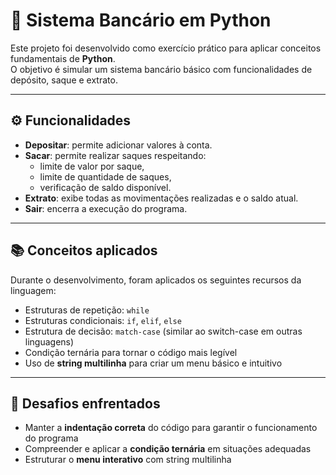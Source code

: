 # 🏦 Sistema Bancário em Python

Este projeto foi desenvolvido como exercício prático para aplicar conceitos fundamentais de **Python**.  
O objetivo é simular um sistema bancário básico com funcionalidades de depósito, saque e extrato.

---

## ⚙️ Funcionalidades

- **Depositar**: permite adicionar valores à conta.  
- **Sacar**: permite realizar saques respeitando:
  - limite de valor por saque,
  - limite de quantidade de saques,
  - verificação de saldo disponível.  
- **Extrato**: exibe todas as movimentações realizadas e o saldo atual.  
- **Sair**: encerra a execução do programa.

---

## 📚 Conceitos aplicados

Durante o desenvolvimento, foram aplicados os seguintes recursos da linguagem:

- Estruturas de repetição: `while`
- Estruturas condicionais: `if`, `elif`, `else`
- Estrutura de decisão: `match-case` (similar ao switch-case em outras linguagens)
- Condição ternária para tornar o código mais legível
- Uso de **string multilinha** para criar um menu básico e intuitivo

---

## 🚀 Desafios enfrentados

- Manter a **indentação correta** do código para garantir o funcionamento do programa  
- Compreender e aplicar a **condição ternária** em situações adequadas  
- Estruturar o **menu interativo** com string multilinha
